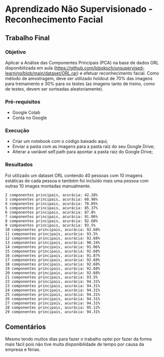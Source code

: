 # Aprendizado Não Supervisionado - Reconhecimento Facial

## Trabalho Final
### Objetivo
Aplicar a Análise das Componentes Principais (PCA) na base de dados ORL disponibilizada em aula (​https://github.com/lobokoch/unsupervised-learning/blob/main/dataset/ORL.rar​) e efetuar reconhecimento facial. Como método de amostragem, deve ser utilizado holdout de 70% das imagens para treinamento e 30% para os testes (as imagens tanto de treino, como de testes, devem ser sorteadas aleatoriamente).

### Pré-requisitos
- Google Colab
- Conta no Google

### Execução
- Criar um notebook com o código baixado aqui;
- Enviar a pasta com as imagens para a pasta raiz do seu Google Drive;
- Alterar a variável self.path para apontar a pasta raiz do Google Drive;

### Resultados
Foi utilizado um dataset ORL contendo 40 pessoas com 10 imagens estáticas de cada pessoa e também foi incluído mais uma pessoa com outras 10 images montadas manualmente.

```
2 componentes principais, acurácia: 42.28%
3 componentes principais, acurácia: 60.98%
4 componentes principais, acurácia: 78.05%
5 componentes principais, acurácia: 85.37%
6 componentes principais, acurácia: 87.8%
7 componentes principais, acurácia: 91.06%
8 componentes principais, acurácia: 92.68%
9 componentes principais, acurácia: 93.5%
10 componentes principais, acurácia: 92.68%
11 componentes principais, acurácia: 93.5%
12 componentes principais, acurácia: 92.68%
13 componentes principais, acurácia: 90.24%
14 componentes principais, acurácia: 91.06%
15 componentes principais, acurácia: 92.68%
16 componentes principais, acurácia: 91.87%
17 componentes principais, acurácia: 92.68%
18 componentes principais, acurácia: 92.68%
19 componentes principais, acurácia: 92.68%
20 componentes principais, acurácia: 92.68%
21 componentes principais, acurácia: 93.5%
22 componentes principais, acurácia: 94.31%
23 componentes principais, acurácia: 94.31%
24 componentes principais, acurácia: 94.31%
25 componentes principais, acurácia: 94.31%
26 componentes principais, acurácia: 94.31%
27 componentes principais, acurácia: 94.31%
28 componentes principais, acurácia: 95.12%
29 componentes principais, acurácia: 94.31%
```

## Comentários
Mesmo tendo muitos dias para fazer o trabalho optei por fazer da forma mais fácil pois não tive muita disponibilidade de tempo por causa da empresa e férias.
